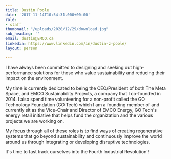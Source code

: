 ```yaml
---
title: Dustin Poole
date: '2017-11-14T10:54:31.000+00:00'
role:
- staff
thumbnail: "/uploads/2020/12/29/download.jpg"
sub_heading: ''
email: dustin@EMCO.ca
linkedin: https://www.linkedin.com/in/dustin-z-poole/
layout: person

---
```

I have always been committed to designing and seeking out high-performance solutions for those who value sustainability and reducing their impact on the environment.  
  
My time is currently dedicated to being the CEO/President of both The Meta Space, and EMCO Sustainability Projects, a company that I co-founded in 2014. I also spend time volunteering for a non-profit called the GO Technology Foundation (GO Tech) which I am a founding member of and currently sit as the Vice-Chair and Director of EMCO Energy, GO Tech's energy retail initiative that helps fund the organization and the various projects we are working on.  
  
My focus through all of these roles is to find ways of creating regenerative systems that go beyond sustainability and continuously improve the world around us through integrating or developing disruptive technologies.  
  
It's time to fast track ourselves into the Fourth Industrial Revolution!!